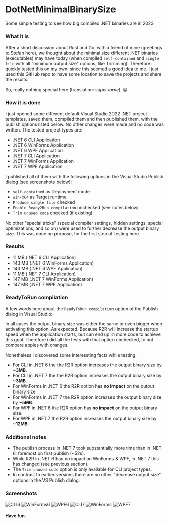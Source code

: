 # DotNetMinimalBinarySize
Some simple testing to see how big compiled .NET binaries are in 2023

### What it is

After a short discussion about Rust and Go, with a friend of mine (greetings to Stefan here), we thought about the minimal size different .NET binaries (executables) may have today (when compiled `self-contained` and `single file` with all "minimum output size" options, like Trimming). Therefore i quickly tested this on my own, since this seemed a good idea to me. I just used this GitHub repo to have some location to save the projects and share the results.

So, really nothing special here (translation: _super lame_). 😁

### How it is done

I just opened some different default Visual Studio 2022 .NET project templates, saved them, compiled them and then published them, with the publish options listed below. No other changes were made and no code was written. The tested project types are:

- .NET 6 CLI Application
- .NET 6 WinForms Application
- .NET 6 WPF Application
- .NET 7 CLI Application
- .NET 7 WinForms Application
- .NET 7 WPF Application

I published all of them with the following options in the Visual Studio Publish dialog (see screenshots below):

- `self-contained` as Deployment mode
- `win-x64` as Target runtime
- `Produce single file` checked
- `Enable Ready2Run compilation` unchecked (see notes below)
- `Trim unused code` checked (if existing)

No other "special tricks" (special compiler settings, hidden settings, special optimizations, and so on) were used to further decrease the output binary size. This was done on purpose, for the first step of testing here.

### Results

- 11 MB (.NET 6 CLI Application)
- 143 MB (.NET 6 WinForms Application)
- 143 MB (.NET 6 WPF Application)
- 11 MB (.NET 7 CLI Application)
- 147 MB (.NET 7 WinForms Application)
- 147 MB (.NET 7 WPF Application)

### ReadyToRun compilation

A few words here about the `ReadyToRun compilation` option of the Publish dialog in Visual Studio:

In all cases the output binary size was either the same or even bigger when activating this option. As expected. Because R2R will increase the startup speed when the application starts, but can end up in more code to achieve this goal. Therefore i did all the tests with that option unchecked, to not compare apples with oranges.

Nonetheless i discovered some interessting facts while testing:

- For CLI in .NET 6 the the R2R option increases the output binary size by __~3MB__.
- For CLI in .NET 7 the the R2R option increases the output binary size by __~3MB__.
- For WinForms in .NET 6 the R2R option has __no impact__ on the output binary size.
- For WinForms in .NET 7 the R2R option increases the output binary size by __~5MB__.
- For WPF in .NET 6 the R2R option has __no impact__ on the output binary size.
- For WPF in .NET 7 the R2R option increases the output binary size by __~12MB__.

### Additional notes
- The publish process in .NET 7 took substantially more time than in .NET 6, foremost on first publish (~52s).
- While R2R in .NET 6 had no impact on WinForms & WPF, in .NET 7 this has changed (see previous section).
- The `Trim unused code` option is only available for CLI project types.
- In contrast to earlier versions there are no other "decrease output size" options in the VS Publish dialog.

### Screenshots

![CLI6](Screenshots/ResultCLI6.png)
![WinForms6](Screenshots/ResultWinForms6.png)
![WPF6](Screenshots/ResultWPF6.png)
![CLI7](Screenshots/ResultCLI7.png)
![WinForms](Screenshots/ResultWinForms7.png)
![WPF7](Screenshots/ResultWPF7.png)

#### Have fun.
